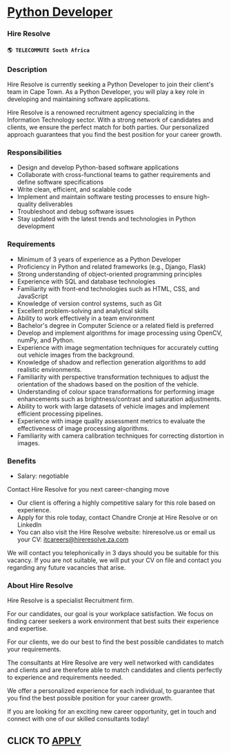 # [Python Developer](https://www.remotewlb.com/apply/python-developer-71370)  
### Hire Resolve  
#### `🌎 TELECOMMUTE South Africa`  

### **Description**

Hire Resolve is currently seeking a Python Developer to join their client's team in Cape Town. As a Python Developer, you will play a key role in developing and maintaining software applications.

Hire Resolve is a renowned recruitment agency specializing in the Information Technology sector. With a strong network of candidates and clients, we ensure the perfect match for both parties. Our personalized approach guarantees that you find the best position for your career growth.

  

### Responsibilities

  * Design and develop Python-based software applications
  * Collaborate with cross-functional teams to gather requirements and define software specifications
  * Write clean, efficient, and scalable code
  * Implement and maintain software testing processes to ensure high-quality deliverables
  * Troubleshoot and debug software issues
  * Stay updated with the latest trends and technologies in Python development

### **Requirements**

  * Minimum of 3 years of experience as a Python Developer
  * Proficiency in Python and related frameworks (e.g., Django, Flask)
  * Strong understanding of object-oriented programming principles
  * Experience with SQL and database technologies
  * Familiarity with front-end technologies such as HTML, CSS, and JavaScript
  * Knowledge of version control systems, such as Git
  * Excellent problem-solving and analytical skills
  * Ability to work effectively in a team environment
  * Bachelor's degree in Computer Science or a related field is preferred
  * Develop and implement algorithms for image processing using OpenCV, numPy, and Python.
  * Experience with image segmentation techniques for accurately cutting out vehicle images from the background.
  * Knowledge of shadow and reflection generation algorithms to add realistic environments.
  * Familiarity with perspective transformation techniques to adjust the orientation of the shadows based on the position of the vehicle.
  * Understanding of colour space transformations for performing image enhancements such as brightness/contrast and saturation adjustments.
  * Ability to work with large datasets of vehicle images and implement efficient processing pipelines.
  * Experience with image quality assessment metrics to evaluate the effectiveness of image processing algorithms.
  * Familiarity with camera calibration techniques for correcting distortion in images.

### **Benefits**

  * Salary: negotiable

Contact Hire Resolve for you next career-changing move

  * Our client is offering a highly competitive salary for this role based on experience.
  * Apply for this role today, contact Chandre Cronje at Hire Resolve or on LinkedIn 
  * You can also visit the Hire Resolve website: hireresolve.us or email us your CV: itcareers@hireresolve.za.com 

We will contact you telephonically in 3 days should you be suitable for this vacancy. If you are not suitable, we will put your CV on file and contact you regarding any future vacancies that arise.

###  **About Hire Resolve**

Hire Resolve is a specialist Recruitment firm.

For our candidates, our goal is your workplace satisfaction. We focus on finding career seekers a work environment that best suits their experience and expertise.

For our clients, we do our best to find the best possible candidates to match your requirements.

The consultants at Hire Resolve are very well networked with candidates and clients and are therefore able to match candidates and clients perfectly to experience and requirements needed.

We offer a personalized experience for each individual, to guarantee that you find the best possible position for your career growth.

If you are looking for an exciting new career opportunity, get in touch and connect with one of our skilled consultants today!

  
## CLICK TO [APPLY](https://www.remotewlb.com/apply/python-developer-71370)

